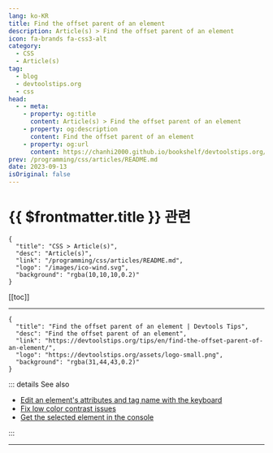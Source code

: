 ```yaml
---
lang: ko-KR
title: Find the offset parent of an element
description: Article(s) > Find the offset parent of an element
icon: fa-brands fa-css3-alt
category: 
  - CSS
  - Article(s)
tag: 
  - blog
  - devtoolstips.org
  - css
head:  
  - - meta:
    - property: og:title
      content: Article(s) > Find the offset parent of an element
    - property: og:description
      content: Find the offset parent of an element
    - property: og:url
      content: https://chanhi2000.github.io/bookshelf/devtoolstips.org/find-the-offset-parent-of-an-element.html
prev: /programming/css/articles/README.md
date: 2023-09-13
isOriginal: false
---
```


# {{ $frontmatter.title }} 관련

```component VPCard
{
  "title": "CSS > Article(s)",
  "desc": "Article(s)",
  "link": "/programming/css/articles/README.md",
  "logo": "/images/ico-wind.svg",
  "background": "rgba(10,10,10,0.2)"
}
```

[[toc]]

---

```component VPCard
{
  "title": "Find the offset parent of an element | Devtools Tips",
  "desc": "Find the offset parent of an element",
  "link": "https://devtoolstips.org/tips/en/find-the-offset-parent-of-an-element/",
  "logo": "https://devtoolstips.org/assets/logo-small.png",
  "background": "rgba(31,44,43,0.2)"
}
```

<!-- TODO:  작성 -->

::: details See also

- [Edit an element's attributes and tag name with the keyboard](https://devtoolstips.org/tips/en/edit-elements-with-the-keyboard) <!-- TODO: add VPCard -->
- [Fix low color contrast issues](https://devtoolstips.org/tips/en/fix-color-contrast-issues) <!-- TODO: add VPCard -->
- [Get the selected element in the console](https://devtoolstips.org/tips/en/get-current-element-in-console) <!-- TODO: add VPCard -->

:::

---

<TagLinks />